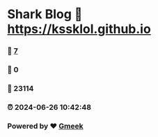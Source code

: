 # Shark Blog :link: https://kssklol.github.io 
### :page_facing_up: [7](https://kssklol.github.io/tag.html) 
### :speech_balloon: 0 
### :hibiscus: 23114 
### :alarm_clock: 2024-06-26 10:42:48 
### Powered by :heart: [Gmeek](https://github.com/Meekdai/Gmeek)
